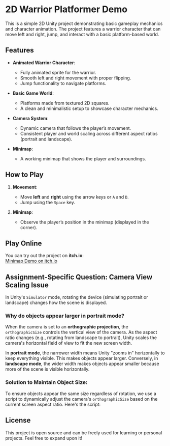 # 2D Warrior Platformer Demo

This is a simple 2D Unity project demonstrating basic gameplay mechanics and character animation. The project features a warrior character that can move left and right, jump, and interact with a basic platform-based world.

## Features

- **Animated Warrior Character**:
  - Fully animated sprite for the warrior.
  - Smooth left and right movement with proper flipping.
  - Jump functionality to navigate platforms.

- **Basic Game World**:
  - Platforms made from textured 2D squares.
  - A clean and minimalistic setup to showcase character mechanics.

- **Camera System**:
  - Dynamic camera that follows the player’s movement.
  - Consistent player and world scaling across different aspect ratios (portrait and landscape).

- **Minimap**:
  - A working minimap that shows the player and surroundings.

## How to Play

1. **Movement**:
   - Move **left** and **right** using the arrow keys or `A` and `D`.
   - Jump using the `Space` key.

2. **Minimap**:
   - Observe the player’s position in the minimap (displayed in the corner).

## Play Online

You can try out the project on **itch.io**:  
[Minimap Demo on itch.io](https://shutafimpro.itch.io/minimap)

## Assignment-Specific Question: Camera View Scaling Issue

In Unity's `Simulator` mode, rotating the device (simulating portrait or landscape) changes how the scene is displayed. 

### Why do objects appear larger in portrait mode?

When the camera is set to an **orthographic projection**, the `orthographicSize` controls the vertical view of the camera. As the aspect ratio changes (e.g., rotating from landscape to portrait), Unity scales the camera's horizontal field of view to fit the new screen width. 

In **portrait mode**, the narrower width means Unity "zooms in" horizontally to keep everything visible. This makes objects appear larger. Conversely, in **landscape mode**, the wider width makes objects appear smaller because more of the scene is visible horizontally.

### Solution to Maintain Object Size:

To ensure objects appear the same size regardless of rotation, we use a script to dynamically adjust the camera's `orthographicSize` based on the current screen aspect ratio. Here's the script:


## License

This project is open source and can be freely used for learning or personal projects. Feel free to expand upon it!
